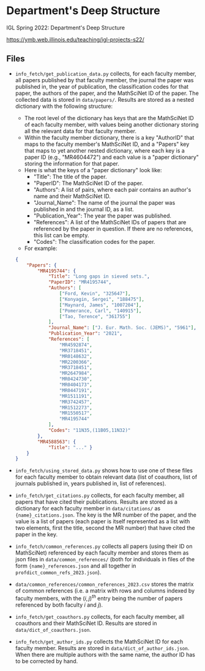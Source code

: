 # Department's Deep Structure
IGL Spring 2022: Department's Deep Structure


https://ymb.web.illinois.edu/teaching/igl-projects-s22/


## Files

- `info_fetch/get_publication_data.py` collects, for each faculty member, all papers published by that faculty member, the journal the paper was published in, the year of publication, the classification codes for that paper, the authors of the paper, and the MathSciNet ID of the paper. The collected data is stored in `data/papers/`. Results are stored as a nested dictionary with the following structure:

    - The root level of the dictionary has keys that are the MathSciNet ID of each faculty member, with values being another dictionary storing all the relevant data for that faculty member.
    - Within the faculty member dictionary, there is a key "AuthorID" that maps to the faculty member's MathSciNet ID, and a "Papers" key that maps to yet another nested dictionary, where each key is a paper ID (e.g., "MR4604472") and each value is a "paper dictionary" storing the information for that paper.
    - Here is what the keys of a "paper dictionary" look like:
        * "Title": The title of the paper.
        * "PaperID": The MathSciNet ID of the paper.
        * "Authors": A list of pairs, where each pair contains an author's name and their MathSciNet ID.
        * "Journal_Name": The name of the journal the paper was published in and the journal ID, as a list.
        * "Publication_Year": The year the paper was published.
        * "References": A list of the MathSciNet IDs of papers that are referenced by the paper in question. If there are no references, this list can be empty.
        * "Codes": The classification codes for the paper.
    - For example: 
    ```json
    {
        "Papers": {
            "MR4195744": {
                "Title": "Long gaps in sieved sets.",
                "PaperID": "MR4195744",
                "Authors": [
                    ["Ford, Kevin", "325647"],
                    ["Konyagin, Sergei", "188475"],
                    ["Maynard, James", "1007204"],
                    ["Pomerance, Carl", "140915"],
                    ["Tao, Terence", "361755"]
                ],
                "Journal_Name": ["J. Eur. Math. Soc. (JEMS)", "5961"],
                "Publication_Year": "2021",
                "References": [
                    "MR4592874",
                    "MR3718451",
                    "MR0148632",
                    "MR2200366",
                    "MR3718451",
                    "MR2647984",
                    "MR0424730",
                    "MR0404173",
                    "MR0447191",
                    "MR1511191",
                    "MR3742457",
                    "MR1512273",
                    "MR1550517",
                    "MR4195744"
                ],
                "Codes": "11N35,(11B05,11N32)"
            },
            "MR4588563": { 
                "Title": "..." }
        }
    }

- `info_fetch/using_stored_data.py` shows how to use one of these files for each faculty member to obtain relevant data (list of coauthors, list of journals published in, years published in, list of references).

- `info_fetch/get_citations.py` collects, for each faculty member, all papers that have cited their publications. Results are stored as a dictionary for each faculty member in `data/citations/` as  `{name}_citations.json`. The key is the MR number of the paper, and the value is a list of papers (each paper is itself represented as a list with two elements, first the title, second the MR number) that have cited the paper in the key.

- `info_fetch/common_references.py` collects all papers (using their ID on MathSciNet) referenced by each faculty member and stores them as json files in `data/common_references/` (both for individuals in files of the form `{name}_references.json` and all together in `profdict_common_refs_2023.json`). 

- `data/common_references/common_references_2023.csv` stores the matrix of common references (i.e. a matrix with rows and columns indexed by faculty members, with the $(i,j)^{th}$ entry being the number of papers referenced by both faculty $i$ and $j$).

- `info_fetch/get_coauthors.py` collects, for each faculty member, all coauthors and their MathSciNet ID. Results are stored in `data/dict_of_coauthors.json`.

- `info_fetch/get_author_ids.py` collects the MathSciNet ID for each faculty member. Results are stored in `data/dict_of_author_ids.json`. When there are multiple authors with the same name, the author ID has to be corrected by hand.





